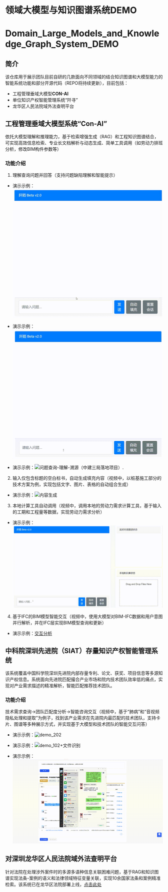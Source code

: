 # 领域大模型与知识图谱系统DEMO
# Domain_Large_Models_and_Knowledge_Graph_System_DEMO

## 简介
该仓库用于展示团队目前自研的几款面向不同领域的结合知识图谱和大模型能力的智能系统功能和部分开源代码（REPO将持续更新），目前包括：
- 工程管理垂域大模型**CON-AI**
- 单位知识产权智能管理系统“阡寻”
- 龙华区人民法院域外法查明平台

## 工程管理垂域大模型系统“Con-AI”

依托大模型理解和推理能力，基于检索增强生成（RAG）和工程知识图谱结合，可实现高效信息检索、专业长文档解析与动态生成、简单工具调用（如劳动力排班分析，修改BIM构件参数等）

### 功能介绍

1. 理解查询问题并回答（支持问题缺陷理解和智能提示）

- 演示示例：![问题查询](uploads/con-AI_low_level_2_refined.gif)

- 演示示例：![问题理解](uploads/con-AI_mid_level_1_refined.gif)
  
- 演示示例：![问题查询-理解-溯源（中建三局落地项目）](uploads/三局demo.gif).

2. 输入仅包含标题的空白标书，自动生成填充内容（视频中，以桩基施工部分的技术方案为例，实现包括文字、图片、表格的自动组合生成）

- 演示示例：![内容生成](uploads/con-AI_high_level_2_refined.gif)

3. 本地计算工具自动调用（视频中，调用本地的劳动力需求计算工具，基于输入的工期和工程量等数据，实现劳动力需求分析）

- 演示示例：![需求分析](uploads/con-AI_high_level_1_refined.gif)

4. 基于IFC的BIM模型智能交互（视频中，使用大模型对BIM-IFC数据和用户意图并行解析，并在IFC层实现BIM模型查询和更新）

- 演示示例：[交互分析](uploads/con-AI_high_level_2_refined.mp4)

## 中科院深圳先进院（SIAT）存量知识产权智能管理系统

该系统覆盖中国科学院深圳先进院内部存量专利、论文、获奖、项目信息等多源知识产权信息。系统面向先进院匹配撮合产业市场和院内技术团队效率低的痛点，实现对产业需求描述的精准解析，智能匹配推荐技术团队。

### 功能介绍

技术需求查询→团队匹配度分析→智能咨询交互（视频中，基于“肺病”和“音视频隐私处理和提取”为例子，找到该产业需求在先进院内最匹配的技术团队，支持卡片、图谱等多种展示方式，并实现基于大模型和技术团队的智能交互问答）

- 演示示例：![demo_202](uploads/demo_202.gif)

- 演示示例：![demo_102+文件识别](uploads/demo_102+文件识别.gif)

- 演示示例：![demo-环绕智能+聊天](uploads/demo-环绕智能+聊天.gif)

## 对深圳龙华区人民法院域外法查明平台

针对法院在处理涉外案件时的多源多语种信息关联困难问题，基于RAG和知识图谱实现法条-案例的语义和法律领域特征变量关联，实现10余国家法条和案例精准检索。该系统已在龙华区法院部署上线，[点击此处](https://www.ywfcmpt.szlhcourt.gov.cn/home)

